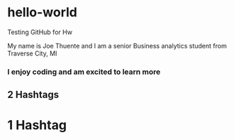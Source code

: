 # hello-world
Testing GitHub for Hw

My name is Joe Thuente and I am a senior Business analytics student from Traverse City, MI
### I enjoy coding and am excited to learn more
## 2 Hashtags
# 1 Hashtag
